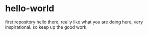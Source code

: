 # hello-world
first repository 
hello there, really like what you are doing here, very inspirational. so keep up the good work.
